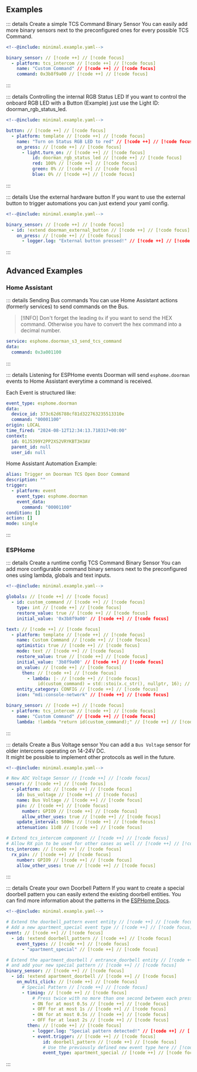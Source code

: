 ## Examples

::: details Create a simple TCS Command Binary Sensor
You can easily add more binary sensors next to the preconfigured ones for every possible TCS Command.
```yaml
<!--@include: minimal.example.yaml-->

binary_sensor: // [!code ++] // [!code focus]
  - platform: tcs_intercom // [!code ++] // [!code focus]
    name: "Custom Command" // [!code ++] // [!code focus]
    command: 0x3b8f9a00 // [!code ++] // [!code focus]
```
:::

::: details Controlling the internal RGB Status LED
If you want to control the onboard RGB LED with a Button (Example) just use the Light ID: doorman_rgb_status_led.
```yaml
<!--@include: minimal.example.yaml-->

button: // [!code ++] // [!code focus]
  - platform: template // [!code ++] // [!code focus]
    name: "Turn on Status RGB LED to red" // [!code ++] // [!code focus]
    on_press: // [!code ++] // [!code focus]
      - light.turn_on: // [!code ++] // [!code focus]
          id: doorman_rgb_status_led // [!code ++] // [!code focus]
          red: 100% // [!code ++] // [!code focus]
          green: 0% // [!code ++] // [!code focus]
          blue: 0% // [!code ++] // [!code focus]
```
:::

::: details Use the external hardware button
If you want to use the external button to trigger automations you can just extend your yaml config.
```yaml
<!--@include: minimal.example.yaml-->

binary_sensor: // [!code ++] // [!code focus]
  - id: !extend doorman_external_button // [!code ++] // [!code focus]
    on_press: // [!code ++] // [!code focus]
      - logger.log: "External button pressed!" // [!code ++] // [!code focus]
```
:::

## Advanced Examples
### Home Assistant
::: details Sending Bus commands
You can use Home Assistant actions (formerly services) to send commands on the Bus.
> [!INFO]
> Don't forget the leading `0x` if you want to send the HEX command. Otherwise you have to convert the hex command into a decimal number.

```yaml
service: esphome.doorman_s3_send_tcs_command
data:
  command: 0x3a001100
```
:::

::: details Listening for ESPHome events
Doorman will send `esphome.doorman` events to Home Assistant everytime a command is received.

Each Event is structured like:
```yaml
event_type: esphome.doorman
data:
  device_id: 373c62d6788cf81d322763235513310e
  command: "00001100"
origin: LOCAL
time_fired: "2024-08-12T12:34:13.718317+00:00"
context:
  id: 01J5399Y2PP2XS2VRYKBT3H3AV
  parent_id: null
  user_id: null
```

Home Assistant Automation Example:
```yaml
alias: Trigger on Doorman TCS Open Door Command
description: ""
trigger:
  - platform: event
    event_type: esphome.doorman
    event_data:
      command: "00001100"
condition: []
action: []
mode: single
```
:::

### ESPHome
::: details Create a runtime config TCS Command Binary Sensor
You can add more configurable command binary sensors next to the preconfigured ones using lambda, globals and text inputs.

```yaml
<!--@include: minimal.example.yaml-->

globals: // [!code ++] // [!code focus]
  - id: custom_command // [!code ++] // [!code focus]
    type: int // [!code ++] // [!code focus]
    restore_value: true // [!code ++] // [!code focus]
    initial_value: '0x3b8f9a00' // [!code ++] // [!code focus]

text: // [!code ++] // [!code focus]
  - platform: template // [!code ++] // [!code focus]
    name: Custom Command // [!code ++] // [!code focus]
    optimistic: true // [!code ++] // [!code focus]
    mode: text // [!code ++] // [!code focus]
    restore_value: true // [!code ++] // [!code focus]
    initial_value: '3b8f9a00' // [!code ++] // [!code focus]
    on_value: // [!code ++] // [!code focus]
      then: // [!code ++] // [!code focus]
        - lambda: |- // [!code ++] // [!code focus]
            id(custom_command) = std::stoi(x.c_str(), nullptr, 16); // [!code ++] // [!code focus]
    entity_category: CONFIG // [!code ++] // [!code focus]
    icon: "mdi:console-network" // [!code ++] // [!code focus]

binary_sensor: // [!code ++] // [!code focus]
  - platform: tcs_intercom // [!code ++] // [!code focus]
    name: "Custom Command" // [!code ++] // [!code focus]
    lambda: !lambda "return id(custom_command);" // [!code ++] // [!code focus]
```
:::

::: details Create a Bus Voltage sensor
You can add a `Bus Voltage` sensor for older intercoms operating on 14-24V DC.\
It might be possible to implement other protocols as well in the future.
```yaml
<!--@include: minimal.example.yaml-->

# New ADC Voltage Sensor // [!code ++] // [!code focus]
sensor: // [!code ++] // [!code focus]
  - platform: adc // [!code ++] // [!code focus]
    id: bus_voltage // [!code ++] // [!code focus]
    name: Bus Voltage // [!code ++] // [!code focus]
    pin: // [!code ++] // [!code focus]
      number: GPIO9 // [!code ++] // [!code focus]
      allow_other_uses: true // [!code ++] // [!code focus]
    update_interval: 500ms // [!code ++] // [!code focus]
    attenuation: 11dB // [!code ++] // [!code focus]

# Extend tcs_intercom component // [!code ++] // [!code focus]
# Allow RX pin to be used for other cases as well // [!code ++] // [!code focus]
tcs_intercom: // [!code ++] // [!code focus]
  rx_pin: // [!code ++] // [!code focus]
    number: GPIO9 // [!code ++] // [!code focus]
    allow_other_uses: true // [!code ++] // [!code focus]
```
:::

::: details Create your own Doorbell Pattern
If you want to create a special doorbell pattern you can easily extend the existing doorbell entities.
You can find more information about the patterns in the [ESPHome Docs](https://esphome.io/components/binary_sensor/index.html#on-multi-click).
```yaml
<!--@include: minimal.example.yaml-->

# Extend the doorbell_pattern event entity // [!code ++] // [!code focus]
# Add a new apartment_special event type // [!code ++] // [!code focus]
event: // [!code ++] // [!code focus]
  - id: !extend doorbell_pattern // [!code ++] // [!code focus]
    event_types: // [!code ++] // [!code focus]
      - "apartment_special" // [!code ++] // [!code focus]

# Extend the apartment_doorbell / entrance_doorbell entity // [!code ++] // [!code focus]
# and add your new special pattern // [!code ++] // [!code focus]
binary_sensor: // [!code ++] // [!code focus]
  - id: !extend apartment_doorbell // [!code ++] // [!code focus]
    on_multi_click: // [!code ++] // [!code focus]
      # Special Pattern // [!code ++] // [!code focus]
      - timing: // [!code ++] // [!code focus]
          # Press twice with no more than one second between each press. // [!code ++] // [!code focus]
          - ON for at most 0.5s // [!code ++] // [!code focus]
          - OFF for at most 1s // [!code ++] // [!code focus]
          - ON for at most 0.5s // [!code ++] // [!code focus]
          - OFF for at least 2s // [!code ++] // [!code focus]
        then: // [!code ++] // [!code focus]
          - logger.log: "Special pattern detected!" // [!code ++] // [!code focus]
          - event.trigger: // [!code ++] // [!code focus]
              id: doorbell_pattern // [!code ++] // [!code focus]
              # Use the previously defined new event type here // [!code ++] // [!code focus]
              event_type: apartment_special // [!code ++] // [!code focus]
```
:::